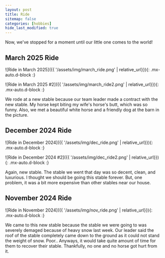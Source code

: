 ```yaml
---
layout: post
title: Ride
sitemap: false
categories: [hobbies]
hide_last_modified: true
---
```


Now, we've stopped for a moment until our little one comes to the world!

## March 2025 Ride

![Ride in March 2025]({{ '/assets/img/march_ride.png' | relative_url}}){: .mx-auto.d-block :}

![Ride in March 2025 #2]({{ '/assets/img/march_ride2.png' | relative_url}}){: .mx-auto.d-block :}

We rode at a new stable because our team leader made a contract with the new stable. My horse kept biting my wife's horse's butt, which was so funny. 
Also, we met a beautiful white horse and a friendly dog at the barn in the picture. 

## December 2024 Ride
![Ride in December 2024]({{ '/assets/img/dec_ride.png' | relative_url}}){: .mx-auto.d-block :}

![Ride in December 2024 #2]({{ '/assets/img/dec_ride2.png' | relative_url}}){: .mx-auto.d-block :}

Again, new stable. The stable we went that day was so decent, clean, and luxurious. I thought we should be going this stable forever. But, one problem, it was a bit more expensive than other stables near our house. 

## November 2024 Ride
![Ride in November 2024]({{ '/assets/img/nov_ride.png' | relative_url}}){: .mx-auto.d-block :}

We came to this new stable because the stable we were going to was severely demaged because of heavy snow last week. Our leader said the roof of the stable completely came down to the ground as it could not stand the weight of snow. Poor.. Anyways, it would take quite amount of time for them to recover their stable. Thankfully, no one and no horse got hurt from it. 

